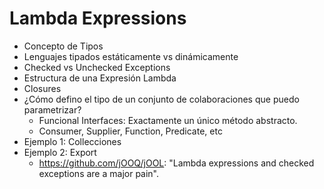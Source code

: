 # Lambda Expressions

- Concepto de Tipos
- Lenguajes tipados estáticamente vs dinámicamente
- Checked vs Unchecked Exceptions
- Estructura de una Expresión Lambda
- Closures
- ¿Cómo defino el tipo de un conjunto de colaboraciones que puedo parametrizar?
    - Funcional Interfaces: Exactamente un único método abstracto.
    - Consumer, Supplier, Function, Predicate, etc
- Ejemplo 1: Collecciones
- Ejemplo 2: Export
    - https://github.com/jOOQ/jOOL: "Lambda expressions and checked exceptions are a major pain".